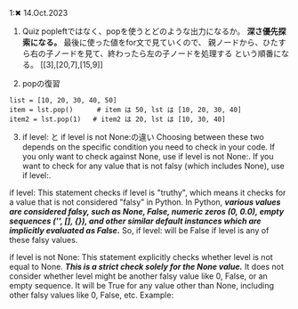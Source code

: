 1:✖ 14.Oct.2023


1. Quiz popleftではなく、popを使うとどのような出力になるか。
**深さ優先探索になる。**
最後に使った値をfor文で見ていくので、
親ノードから、ひたすら右の子ノードを見て、終わったら左の子ノードを処理する
という順番になる。
[[3],[20,7],[15,9]]

2. popの復習
```
list = [10, 20, 30, 40, 50]
item = lst.pop()      # item は 50, lst は [10, 20, 30, 40]
item2 = lst.pop(1)   # item2 は 20, lst は [10, 30, 40]
```

3. if level: と if level is not None:の違い
Choosing between these two depends on the specific condition you need to check in your code. If you only want to check against None, use if level is not None:. If you want to check for any value that is not falsy (which includes None), use if level:.

if level:
This statement checks if level is "truthy", which means it checks for a value that is not considered "falsy" in Python.
In Python, ***various values are considered falsy, such as None, False, numeric zeros (0, 0.0), empty sequences ('', [], {}), and other similar default instances which are implicitly evaluated as False.***
So, if level: will be False if level is any of these falsy values.

if level is not None:
This statement explicitly checks whether level is not equal to None.
***This is a strict check solely for the None value.*** It does not consider whether level might be another falsy value like 0, False, or an empty sequence.
It will be True for any value other than None, including other falsy values like 0, False, etc.
Example:
            
